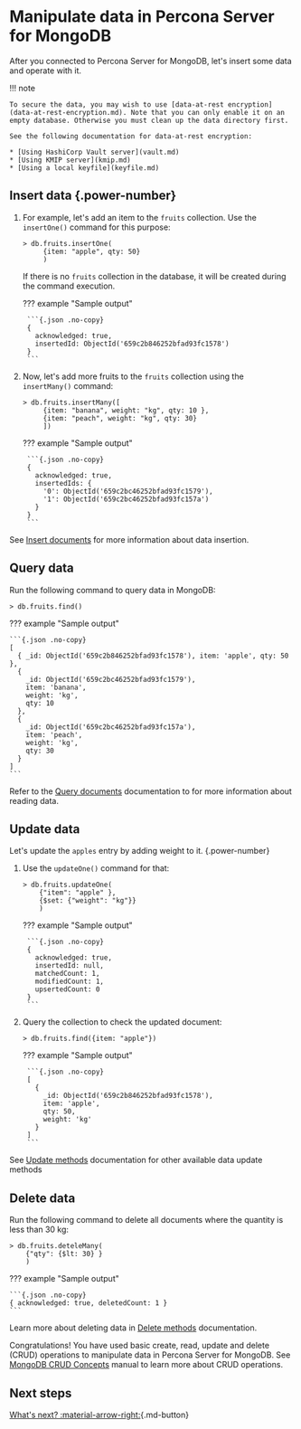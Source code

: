 # Manipulate data in Percona Server for MongoDB

After you connected to Percona Server for MongoDB, let's insert some data and operate with it.

!!! note

    To secure the data, you may wish to use [data-at-rest encryption](data-at-rest-encryption.md). Note that you can only enable it on an empty database. Otherwise you must clean up the data directory first.

    See the following documentation for data-at-rest encryption:

    * [Using HashiCorp Vault server](vault.md)
    * [Using KMIP server](kmip.md)
    * [Using a local keyfile](keyfile.md)

## Insert data {.power-number}

1. For example, let's add an item to the `fruits` collection. Use the `insertOne()` command for this purpose:

    ``` {.javascript data-prompt=">"}
    > db.fruits.insertOne(
    	 {item: "apple", qty: 50}
    	 )
    ```    

    If there is no `fruits` collection in the database, it will be created during the command execution.    

    ??? example "Sample output"

        ```{.json .no-copy}
        {
          acknowledged: true,
          insertedId: ObjectId('659c2b846252bfad93fc1578')
        }
        ```

2. Now, let's add more fruits to the `fruits` collection using the `insertMany()` command:

    ``` {.javascript data-prompt=">"}
    > db.fruits.insertMany([
    	 {item: "banana", weight: "kg", qty: 10 }, 
    	 {item: "peach", weight: "kg", qty: 30}
    	 ])
    ```    

    ??? example "Sample output"   

        ```{.json .no-copy}
        {
          acknowledged: true,
          insertedIds: {
            '0': ObjectId('659c2bc46252bfad93fc1579'),
            '1': ObjectId('659c2bc46252bfad93fc157a')
          }
        }
        ```

See [Insert documents](https://www.mongodb.com/docs/manual/tutorial/insert-documents/) for more information about data insertion.

## Query data

Run the following command to query data in MongoDB:

``` {.javascript data-prompt=">"}
> db.fruits.find()
```

??? example "Sample output"

    ```{.json .no-copy}
    [
      { _id: ObjectId('659c2b846252bfad93fc1578'), item: 'apple', qty: 50 },
      {
        _id: ObjectId('659c2bc46252bfad93fc1579'),
        item: 'banana',
        weight: 'kg',
        qty: 10
      },
      {
        _id: ObjectId('659c2bc46252bfad93fc157a'),
        item: 'peach',
        weight: 'kg',
        qty: 30
      }
    ]
    ```

Refer to the [Query documents](https://www.mongodb.com/docs/manual/tutorial/query-documents/) documentation to for more information about reading data.

## Update data 

Let's update the `apples` entry by adding weight to it. 
{.power-number}

1. Use the `updateOne()` command for that:

    ```{.javascript data-prompt=">"}
    > db.fruits.updateOne(
    	{"item": "apple" }, 
    	{$set: {"weight": "kg"}}
    	)
    ```    

    ??? example "Sample output"    

        ```{.json .no-copy}
        {
          acknowledged: true,
          insertedId: null,
          matchedCount: 1,
          modifiedCount: 1,
          upsertedCount: 0
        }
        ```

2. Query the collection to check the updated document:

    ```{.javascript data-prompt=">"}
    > db.fruits.find({item: "apple"})
    ```

    ??? example "Sample output"

        ```{.json .no-copy}
        [
          {
            _id: ObjectId('659c2b846252bfad93fc1578'),
            item: 'apple',
            qty: 50,
            weight: 'kg'
          }
        ]
        ```

See [Update methods](https://www.mongodb.com/docs/manual/reference/update-methods/) documentation for other available data update methods

## Delete data

Run the following command to delete all documents where the quantity is less than 30 kg:

```{.javascript data-prompt=">"}
> db.fruits.deteleMany(
    {"qty": {$lt: 30} }
	)
```

??? example "Sample output"

    ```{.json .no-copy}
    { acknowledged: true, deletedCount: 1 }
    ```

Learn more about deleting data in [Delete methods](https://www.mongodb.com/docs/manual/reference/delete-methods/) documentation.

Congratulations! You have used basic create, read, update and delete (CRUD) operations to manipulate data in Percona Server for MongoDB. See [MongoDB CRUD Concepts](https://www.mongodb.com/docs/manual/core/crud/) manual to learn more about CRUD operations.

## Next steps

[What's next? :material-arrow-right:](what-next.md){.md-button}
